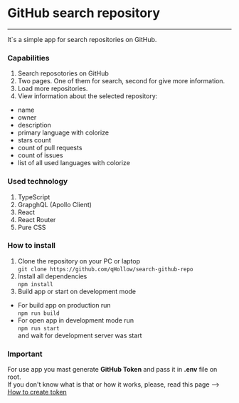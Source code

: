 # GitHub search repository  
---  
It`s a simple app for search repositories on GitHub.  

### Capabilities  
1. Search reposotories on GitHub  
1. Two pages. One of them for search, second for give more information.  
1. Load more repositories.  
1. View information about the selected repository:  
  - name  
  - owner  
  - description  
  - primary language with colorize  
  - stars count  
  - count of pull requests  
  - count of issues  
  - list of all used languages with colorize  
  
### Used technology  
1. TypeScript  
1. GrapghQL (Apollo Client)  
1. React  
1. React Router  
1. Pure CSS  


### How to install  
1. Clone the repository on your PC or laptop  
`git clone https://github.com/qHollow/search-github-repo`  
1. Install all dependencies  
`npm install`  
1. Build app or start on development mode  
  - For build app on production run  
  `npm run build`  
  - For open app in development mode run  
  `npm run start`  
  and wait for development server was start  

### Important
For use app you mast generate **GitHub Token** and pass it in **.env** file on root.  
If you don't know what is that or how it works, please, read this page --> [How to create token](https://docs.github.com/en/authentication/keeping-your-account-and-data-secure/creating-a-personal-access-token)  